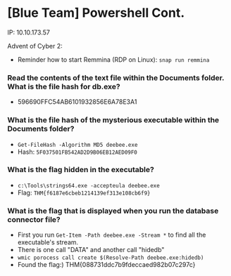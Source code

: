 # [Blue Team] Powershell Cont.

IP: 10.10.173.57

Advent of Cyber 2: 

- Reminder how to start Remmina (RDP on Linux): `snap run remmina`

### Read the contents of the text file within the Documents folder. What is the file hash for db.exe?
- 596690FFC54AB6101932856E6A78E3A1

### What is the file hash of the mysterious executable within the Documents folder?
- `Get-FileHash -Algorithm MD5 deebee.exe`
- Hash: `5F037501FB542AD2D9B06EB12AED09F0`

### What is the flag hidden in the executable?
- `c:\Tools\strings64.exe -accepteula deebee.exe`
- Flag: `THM{f6187e6cbeb1214139ef313e108cb6f9}`

### What is the flag that is displayed when you run the database connector file?
- First you run `Get-Item -Path deebee.exe -Stream *` to find all the executable's stream.
- There is one call "DATA" and another call "hidedb"
- `wmic porocess call create $(Resolve-Path deebee.exe:hidedb)`
- Found the flag:) THM{088731ddc7b9fdeccaed982b07c297c}

